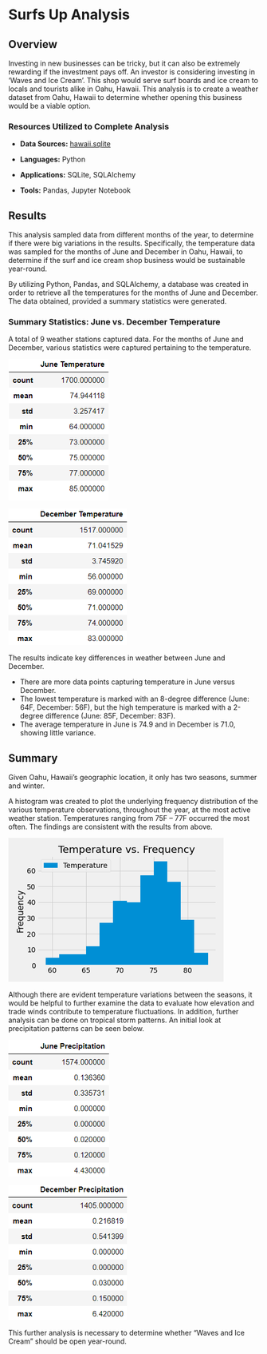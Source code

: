 # Surfs Up Analysis

## Overview

Investing in new businesses can be tricky, but it can also be extremely rewarding if the investment pays off. An investor is considering investing in ‘Waves and Ice Cream’. This shop would serve surf boards and ice cream to locals and tourists alike in Oahu, Hawaii. This analysis is to create a weather dataset from Oahu, Hawaii to determine whether opening this business would be a viable option. 

### Resources Utilized to Complete Analysis
* **Data Sources:** 
[hawaii.sqlite](https://github.com/cmmgw/Surfs_Up/blob/main/hawaii.sqlite)

* **Languages:** Python
* **Applications:** SQLite, SQLAlchemy
* **Tools:** Pandas, Jupyter Notebook

## Results
This analysis sampled data from different months of the year, to determine if there were big variations in the results. Specifically, the temperature data was sampled for the months of June and December in Oahu, Hawaii, to determine if the surf and ice cream shop business would be sustainable year-round.

By utilizing Python, Pandas, and SQLAlchemy, a database was created in order to retrieve all the temperatures for the months of June and December. The data obtained, provided a summary statistics were generated. 

### Summary Statistics: June vs. December Temperature
A total of 9 weather stations captured data. For the months of June and December, various statistics were captured pertaining to the temperature. 

![June_Temperature](https://github.com/cmmgw/Surfs_Up/blob/main/Resources/June_Temperature.PNG)

![December_Temperature](https://github.com/cmmgw/Surfs_Up/blob/main/Resources/December_Temperature.PNG)

The results indicate key differences in weather between June and December. 
* There are more data points capturing temperature in June versus December. 
* The lowest temperature is marked with an 8-degree difference (June: 64F, December: 56F), but the high temperature is marked with a 2-degree difference (June: 85F, December: 83F). 
* The average temperature in June is 74.9 and in December is 71.0, showing little variance.

## Summary
Given Oahu, Hawaii’s geographic location, it only has two seasons, summer and winter. 

A histogram was created to plot the underlying frequency distribution of the various temperature observations, throughout the year, at the most active weather station. Temperatures ranging from 75F – 77F occurred the most often. The findings are consistent with the results from above.

![Temperature_vs_Frequency](https://github.com/cmmgw/Surfs_Up/blob/main/Resources/Temperature_vs_Frequency.png)


Although there are evident temperature variations between the seasons, it would be helpful to further examine the data to evaluate how elevation and trade winds contribute to temperature fluctuations. In addition, further analysis can be done on tropical storm patterns. An initial look at precipitation patterns can be seen below. 

![June_Precipitation](https://github.com/cmmgw/Surfs_Up/blob/main/Resources/June_Precipitation.PNG)

![December_Precipitation](https://github.com/cmmgw/Surfs_Up/blob/main/Resources/December_Precipitation.PNG)

This further analysis is necessary to determine whether “Waves and Ice Cream” should be open year-round.
